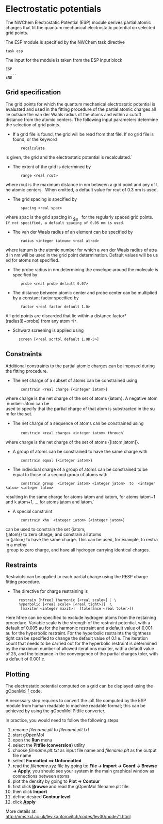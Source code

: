 
# Electrostatic potentials

The NWChem Electrostatic Potential (ESP) module derives partial atomic
charges that fit the quantum mechanical electrostatic potential on
selected grid points.

The ESP module is specified by the NWChem task directive

`task esp`

The input for the module is taken from the ESP input block
```
ESP  
  ... 
END
```
## Grid specification

The grid points for which the quantum mechanical electrostatic potential
is evaluated and used in the fitting procedure of the partial atomic
charges all lie outside the van der Waals radius of the atoms and within
a cutoff distance from the atomic centers. The following input
parameters determine the selection of grid points.

  - If a grid file is found, the grid will be read from that file. If no
    grid file is found, or the keyword

`       recalculate`  
  
is given, the grid and the electrostatic potential is recalculated.`

  - The extent of the grid is determined by

`       range <real rcut>` 
  
where rcut is the maximum distance in nm between a grid point and any of the atomic centers. 
When omitted, a default value for rcut of 0.3 nm is used.

  - The grid spacing is specified by

`       spacing <real spac>  `
  
where spac is the grid spacing in <img alt="$nm$" src="https://raw.githubusercontent.com/wiki/nwchemgit/nwchem/svgs/55e64309e6bad09453ebdfb3c7254f1f.svg?invert_in_darkmode&sanitize=true" align=middle width="24.209295pt" height="14.10255pt"/> for the regularly spaced grid points. `  
If not specified, a default spacing of 0.05 nm is used.`

  - The van der Waals radius of an element can be specified by

`       radius <integer iatnum> <real atrad>`  
  
where iatnum is the atomic number for which a van der Waals radius of atrad in nm will be used in the grid point determination. Default values will be used for atoms not specified.

  - The probe radius in nm determining the envelope around the molecule
    is specified by

`       probe <real probe default 0.07>`

  - The distance between atomic center and probe center can be
    multiplied by a constant factor specified
by

`       factor <real factor default 1.0>`  
  
All grid points are discarded that lie within a distance factor*(radius(i)+probe) from any atom `*`i`*`.

  - Schwarz screening is applied using

`      screen [<real scrtol default 1.0D-5>]`

## Constraints

Additional constraints to the partial atomic charges can be imposed
during the fitting procedure.

  - The net charge of a subset of atoms can be constrained
using

`       constrain <real charge {<integer iatom>}`  
  
where charge is the net charge of the set of atoms {iatom}. A negative atom number iatom can be  
used to specify that the partial charge of that atom is substracted in the sum for the set.

  - The net charge of a sequence of atoms can be constrained using

`       constrain <real charge> <integer iatom> through`<integer jatom>`  
  
where charge is the net charge of the set of atoms {[iatom:jatom]}.

  - A group of atoms can be constrained to have the same charge with

`       constrain equal {<integer iatom>}`

  - The individual charge of a group of atoms can be constrained to be equal to those of a second group of atoms
with

`       constrain group  <integer iatom> <integer jatom>  to  <integer katom> <integer latom> ` 
  
resulting in the same charge for atoms iatom and katom, for atoms iatom+1 and k atom+1, ... for atoms jatom and latom.`

  - A special constraint

`       constrain xhn  <integer iatom> {<integer jatom>}`  
  
can be used to constrain the set {iatom,{jatom}} to zero charge, and constrain all atoms  in {jatom} to have the same charge. This can be used, for example, to restrain a methyl    group to zero charge, and have all hydrogen carrying identical charges.

## Restraints

Restraints can be applied to each partial charge using the RESP charge
fitting procedure.

  - The directive for charge restraining is
```
      restrain [hfree] (harmonic [<real scale>] | \ 
      hyperbolic [<real scale> [<real tight>]]  \  
       [maxiter <integer maxit>]  [tolerance <real toler>])
```
Here hfree can be specified to exclude hydrogen atoms from the
restaining procedure. Variable scale is the strength of the restraint
potential, with a default of 0.005 au for the harmonic restraint and a
default value of 0.001 au for the hyperbolic restraint. For the
hyperbolic restraints the tightness tight can be specified to change the
default value of 0.1 e. The iteration count that needs to be carried out
for the hyperbolic restraint is determined by the maximum number of
allowed iterations maxiter, with a default value of 25, and the
tolerance in the convergence of the partial charges toler, with a
default of 0.001 e.

## Plotting

The electrostatic potential computed on a grid can be displayed using
the gOpenMol [1](http://www.csc.fi/english/pages/g0penMol) code.

A necessary step requires to convert the .plt file computed by the ESP
module from human readable to machine readable format; this can be
achieved by using the gOpenMol Pltfile converter.

In practice, you would need to follow the following steps

1.  rename *filename.plt* to *filename.plt.txt*
2.  start gOpenMol
3.  open the **<ins>R</ins>un** menu
4.  select the **Pltfile (conversion)** utility
5.  choose *filename.plt.txt* as input file name and *filename.plt* as
    the output file name
6.  select **Formatted ==\> Unformatted**
7.  read the *filename.xyz* file by going to: **File -\> Import -\>
    Coord -\> Browse -\> Apply**; you should see your system in the main
    graphical window as connections between atoms
8.  plot the density by going to **Plot -\> Contour**
9.  first click **<ins>B</ins>rowse** and read the gOpenMol filename.plt
    file:
10. then click **Import**
11. define desired **Contour level**
12. click **<ins>A</ins>pply**

More details at:
<http://nms.kcl.ac.uk/lev.kantorovitch/codes/lev00/node71.html>